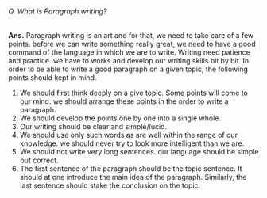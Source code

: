 ###### Q. What is Paragraph writing?
**Ans.** Paragraph writing is an art and for that, we need to take care of a few points. before we can write something really great, we need to have a good command of the language in which we are to write. Writing need patience and practice. we have to works and develop our writing skills bit by bit. In order to be able to write a good paragraph on a given topic, the following points should kept in mind.

1. We should first think deeply on a give topic. Some points will come to our mind. we should arrange these points in the order to write a paragraph.
2. We should develop the points one by one into a single whole.
3. Our writing should be clear and simple/lucid.
4. We should use only such words as are well within the range of our knowledge. we should never try to look more intelligent than we are.
5. We should not write very long sentences. our language should be simple but correct.
6. The first sentence of the paragraph should be the topic sentence. It should at one introduce the main idea of the paragraph. Similarly, the last sentence should stake the conclusion on the topic.